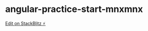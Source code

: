 # angular-practice-start-mnxmnx

[Edit on StackBlitz ⚡️](https://stackblitz.com/edit/angular-practice-start-mnxmnx)